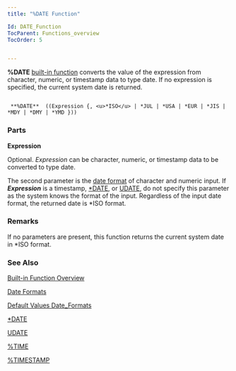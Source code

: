 ```yaml
---
title: "%DATE Function"

Id: DATE_Function
TocParent: Functions_overview
TocOrder: 5


---
```


**%DATE** [built-in function](Functions_overview.html) converts the value of the expression from character, numeric, or timestamp data to type date. If no expression is specified, the current system date is returned. 

```

 **%DATE**  ((Expression {, <u>*ISO</u> | *JUL | *USA | *EUR | *JIS | *MDY | *DMY | *YMD }))
```

### Parts

**Expression** 

Optional. *Expression* can be character, numeric, or timestamp data to be converted to type date. 

The second parameter is the [date format](Date_Formats.html) of character and numeric input. If ***Expression*** is a timestamp, [*DATE](StarDate.html), or [UDATE](UDATE.html), do not specify this parameter as the system knows the format of the input. Regardless of the input date format, the returned date is *ISO format.


### Remarks
If no parameters are present, this function returns the current system date in *ISO format. 

### See Also
[Built-in Function Overview](Functions_overview.html)

[Date Formats](Date_Formats.html)

[Default Values Date_Formats](Default_Values_for_all_Date_Formats.html)

[*DATE](StarDate.html)

[UDATE](UDATE.html)

[%TIME](TIME_Function.html)

[%TIMESTAMP](TIMESTAMP_Function.html) 
